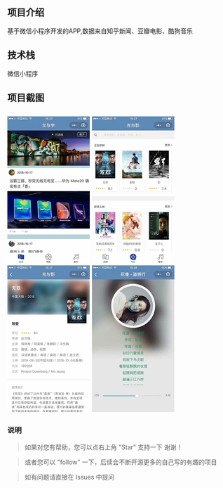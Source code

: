<h2>项目介绍</h2>

基于微信小程序开发的APP,数据来自知乎新闻、豆瓣电影、酷狗音乐

<h2>技术栈</h2>
微信小程序


<h2>项目截图<h2>
<img src="https://github.com/tiantian2000/wechat-reader/blob/master/示例.jpg"/>
<img src="https://github.com/tiantian2000/wechat-reader/blob/master/示例3.jpg"/>
<img src="https://github.com/tiantian2000/wechat-reader/blob/master/示例1.jpg"/>
<img src="https://github.com/tiantian2000/wechat-reader/blob/master/示例2.jpg"/>


### 说明
>  如果对您有帮助，您可以点右上角 "Star" 支持一下 谢谢！

>  或者您可以 "follow" 一下，后续会不断开源更多的自己写的有趣的项目

> 如有问题请直接在 Issues 中提问

